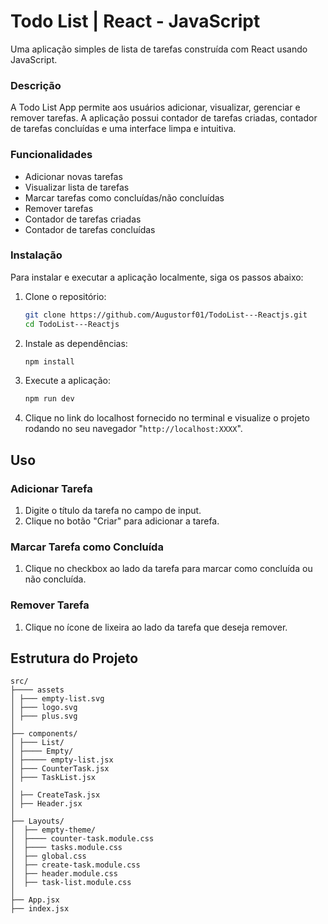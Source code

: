 # Todo List | React - JavaScript
Uma aplicação simples de lista de tarefas construída com React usando JavaScript.

### Descrição
A Todo List App permite aos usuários adicionar, visualizar, gerenciar e remover tarefas. A aplicação possui contador de tarefas criadas, contador de tarefas concluídas e uma interface limpa e intuitiva.

### Funcionalidades
- Adicionar novas tarefas
- Visualizar lista de tarefas
- Marcar tarefas como concluídas/não concluídas
- Remover tarefas
- Contador de tarefas criadas
- Contador de tarefas concluídas

### Instalação
Para instalar e executar a aplicação localmente, siga os passos abaixo:

1. Clone o repositório:
    ```bash
    git clone https://github.com/Augustorf01/TodoList---Reactjs.git
    cd TodoList---Reactjs
    ```

2. Instale as dependências:
    ```bash
    npm install
    ```

3. Execute a aplicação:
    ```bash
    npm run dev
    ```

4. Clique no link do localhost fornecido no terminal e visualize o projeto rodando no seu navegador "`http://localhost:XXXX`".

## Uso

### Adicionar Tarefa
1. Digite o título da tarefa no campo de input.
2. Clique no botão "Criar" para adicionar a tarefa.

### Marcar Tarefa como Concluída
1. Clique no checkbox ao lado da tarefa para marcar como concluída ou não concluída.

### Remover Tarefa
1. Clique no ícone de lixeira ao lado da tarefa que deseja remover.

## Estrutura do Projeto
```plaintext
src/
├──── assets
│ ├─── empty-list.svg
│ ├─── logo.svg
│ ├─── plus.svg
│
├── components/
│ ├─── List/
│ ├──── Empty/
│ ├───── empty-list.jsx
│ ├─── CounterTask.jsx
│ ├─── TaskList.jsx
│
│ ├── CreateTask.jsx
│ ├── Header.jsx
│
├── Layouts/
│  ├── empty-theme/
│  ├──── counter-task.module.css
│  ├──── tasks.module.css
│  ├── global.css
│  ├── create-task.module.css
│  ├── header.module.css
│  ├── task-list.module.css
│
├── App.jsx
├── index.jsx
